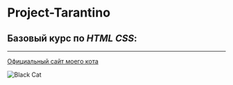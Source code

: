 # Project-Tarantino
## Базовый курс по ***HTML CSS***:

___

[Официальный сайт моего кота](https://dezolder.github.io/Project-Tarantino/ "Click to Go")

![Black Cat](https://dezolder.github.io/Project-Tarantino/pic/20170816_110229.jpg)
